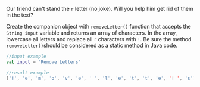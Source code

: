 Our friend can't stand the `r` letter (no joke). Will you help him get rid of them in the text?

Create the companion object with `removeLetter()` function that accepts the `String input` variable and returns an array of characters. In the array, lowercase all letters and replace all `r` characters with `!`. Be sure the method `removeLetter()`should be considered as a static method in Java code.

```kotlin
//input example
val input = "Remove Letters"

//result example
['!', 'e', 'm', 'o', 'v', 'e', ' ', 'l', 'e', 't', 't', 'e', '! ', 's']
```
